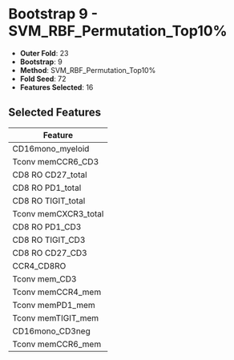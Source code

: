 # Bootstrap 9 - SVM_RBF_Permutation_Top10%

- **Outer Fold**: 23
- **Bootstrap**: 9
- **Method**: SVM_RBF_Permutation_Top10%
- **Fold Seed**: 72
- **Features Selected**: 16

## Selected Features

| Feature |
|---------|
| CD16mono_myeloid |
| Tconv memCCR6_CD3 |
| CD8 RO CD27_total |
| CD8 RO PD1_total |
| CD8 RO TIGIT_total |
| Tconv memCXCR3_total |
| CD8 RO PD1_CD3 |
| CD8 RO TIGIT_CD3 |
| CD8 RO CD27_CD3 |
| CCR4_CD8RO |
| Tconv mem_CD3 |
| Tconv memCCR4_mem |
| Tconv memPD1_mem |
| Tconv memTIGIT_mem |
| CD16mono_CD3neg |
| Tconv memCCR6_mem |
